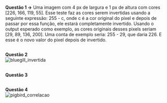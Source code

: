 **Questão 1 ->** Uma imagem com 4 px de largura e 1 px de altura com cores [226, 166, 119, 55]. 
Esse teste faz as cores serem invertidas usando a seguinte expressão: 255 - c, onde c é a cor original do pixel
e depois de passar por essa função, ele estará completamente invertido.
Usando o output esperado como exemplo, as cores originais desses pixels seriam [29, 89, 136, 200].
Uma conta de exemplo seria: 255 - 29, que daria 226. E esse é o novo valor do pixel depois de invertido.

##

**Questão 2** <br> ![bluegill_invertida](img/bluegill_invertida.png)

##

**Questão 3**

##

**Questão 4** <br> ![pigbird_correlacao](img/pigbird_correlacao.png)

